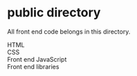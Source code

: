 # public directory

All front end code belongs in this directory.

HTML  
CSS  
Front end JavaScript  
Front end libraries
